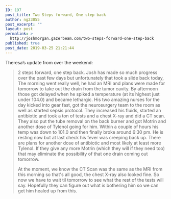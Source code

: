 ```yaml
---
ID: 197
post_title: Two Steps forward, One step back
author: ng23055
post_excerpt: ""
layout: post
permalink: >
  http://joshmorgan.gazerbeam.com/two-steps-forward-one-step-back
published: true
post_date: 2019-03-25 21:21:44
---
```

Theresa’s update from over the weekend:
<blockquote>2 steps forward, one step back. Josh has made so much progress over the past few days but unfortunately that took a slide back today, The morning went really well, he had an MRI and plans were made for tomorrow to take out the drain from the tumor cavity. By afternoon those got delayed when he spiked a temperature (at its highest just under 104.0) and became lethargic. His two amazing nurses for the day kicked into gear fast, got the neurosurgery team to the room as well as started sepsis protocol. They increased his fluids, started an antibiotic and took a ton of tests and a chest X-ray and did a CT scan. They also put the tube removal on the back burner and got Motrin and another dose of Tylenol going for him. Within a couple of hours his temp was down to 101.0 and then finally broke around 6:30 pm. He is resting now but at last check his fever was creeping back up. There are plans for another dose of antibiotic and most likely at least more Tylenol. If they give any more Motrin (which they will if they need too) that may eliminate the possibility of that one drain coming out tomorrow.

At the moment, we know the CT Scan was the same as the MRI from this morning so that's all good, the chest X-ray also looked fine. So now we have to wait til tomorrow to see what the rest of the tests will say. Hopefully they can figure out what is bothering him so we can get him healed up from this.</blockquote>